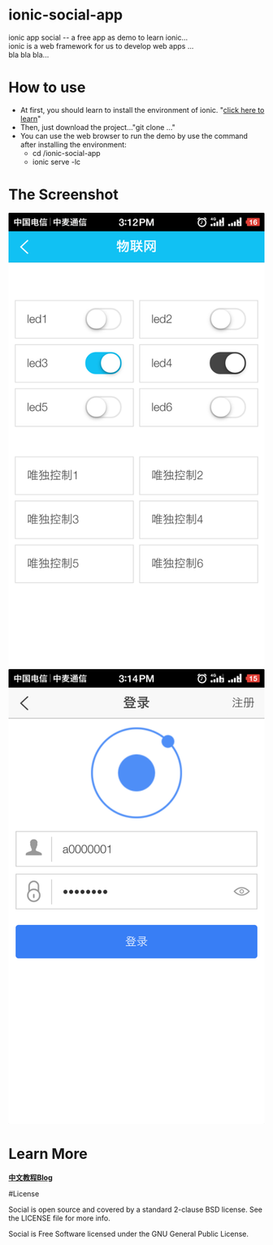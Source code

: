 # ionic-social-app

ionic app social -- a free app as demo to learn ionic...</br>
ionic is a web framework for us to develop web apps ...</br>
bla bla bla...</br>

# How to use
* At first, you should learn to install the environment of ionic. "<a href="http://ionic.io/">click here to learn</a>"
* Then, just download the project..."git clone ..."
* You can use the web browser to run the demo by use the command after installing the environment:
	* cd /ionic-social-app
	* ionic serve -lc     
	
# The Screenshot

<img src="resources/demo1.png">
<img src="resources/demo2.png">

# Learn More

<a href="http://www.cnblogs.com/Lxiaolong/p/5399008.html">**中文教程Blog**</a>

#License

Social is open source and covered by a standard 2-clause BSD license. See the LICENSE file for more info.

Social is Free Software licensed under the GNU General Public License.



